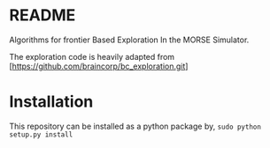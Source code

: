 # README
Algorithms for frontier Based Exploration In the MORSE Simulator.

The exploration code is heavily adapted from [https://github.com/braincorp/bc_exploration.git]

# Installation

This repository can be installed as a python package by,
```sudo python setup.py install```

